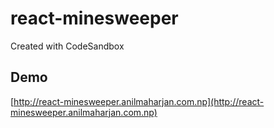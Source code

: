 # react-minesweeper
Created with CodeSandbox

## Demo

[http://react-minesweeper.anilmaharjan.com.np](http://react-minesweeper.anilmaharjan.com.np)


